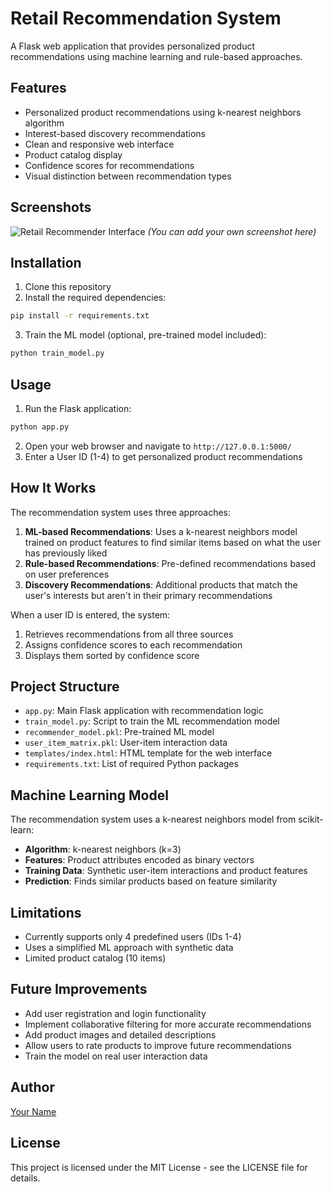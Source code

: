 # Retail Recommendation System

A Flask web application that provides personalized product recommendations using machine learning and rule-based approaches.

## Features

- Personalized product recommendations using k-nearest neighbors algorithm
- Interest-based discovery recommendations
- Clean and responsive web interface
- Product catalog display
- Confidence scores for recommendations
- Visual distinction between recommendation types

## Screenshots

![Retail Recommender Interface](https://i.imgur.com/example.png) *(You can add your own screenshot here)*

## Installation

1. Clone this repository
2. Install the required dependencies:

```bash
pip install -r requirements.txt
```

3. Train the ML model (optional, pre-trained model included):

```bash
python train_model.py
```

## Usage

1. Run the Flask application:

```bash
python app.py
```

2. Open your web browser and navigate to `http://127.0.0.1:5000/`
3. Enter a User ID (1-4) to get personalized product recommendations

## How It Works

The recommendation system uses three approaches:

1. **ML-based Recommendations**: Uses a k-nearest neighbors model trained on product features to find similar items based on what the user has previously liked
2. **Rule-based Recommendations**: Pre-defined recommendations based on user preferences
3. **Discovery Recommendations**: Additional products that match the user's interests but aren't in their primary recommendations

When a user ID is entered, the system:
1. Retrieves recommendations from all three sources
2. Assigns confidence scores to each recommendation
3. Displays them sorted by confidence score

## Project Structure

- `app.py`: Main Flask application with recommendation logic
- `train_model.py`: Script to train the ML recommendation model
- `recommender_model.pkl`: Pre-trained ML model
- `user_item_matrix.pkl`: User-item interaction data
- `templates/index.html`: HTML template for the web interface
- `requirements.txt`: List of required Python packages

## Machine Learning Model

The recommendation system uses a k-nearest neighbors model from scikit-learn:

- **Algorithm**: k-nearest neighbors (k=3)
- **Features**: Product attributes encoded as binary vectors
- **Training Data**: Synthetic user-item interactions and product features
- **Prediction**: Finds similar products based on feature similarity

## Limitations

- Currently supports only 4 predefined users (IDs 1-4)
- Uses a simplified ML approach with synthetic data
- Limited product catalog (10 items)

## Future Improvements

- Add user registration and login functionality
- Implement collaborative filtering for more accurate recommendations
- Add product images and detailed descriptions
- Allow users to rate products to improve future recommendations
- Train the model on real user interaction data

## Author

[Your Name](https://github.com/Zayn-Qureshi)

## License

This project is licensed under the MIT License - see the LICENSE file for details. 